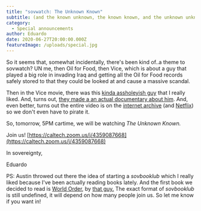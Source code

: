 ```yaml
---
title: "sovwatch: The Unknown Known"
subtitle: (and the known unknown, the known known, and the unknown unknown) 🤔💭📝❓❔
category:
  - Special announcements
author: Eduardo
date: 2020-06-27T20:00:00.000Z
featureImage: /uploads/special.jpg
---
```

So it seems that, somewhat incidentally, there's been kind of..a theme to sovwatch? UN me, then Oil for Food, then Vice, which is about a guy that played a big role in invading Iraq and getting all the Oil for Food records safely stored to that they could be looked at and cause a massive scandal.



Then in the Vice movie, there was this [kinda assholeyish guy](https://www.youtube.com/watch?v=dmoO4wLJ5sA) that I really liked. And, turns out, [they made a an actual documentary about him](https://en.wikipedia.org/wiki/The_Unknown_Known). And, even better, turns out the entire video is on the [internet archive](https://archive.org/details/The_Unknown_Known) (and [Netflix](https://www.netflix.com/title/70292939)) so we don't even have to pirate it.



So, tomorrow, 5PM cartime, we will be watching *The Unknown Known.*



Join us! [https://caltech.zoom.us/j/​4359087668](https://caltech.zoom.us/j/4359087668)



In sovereignty,



Eduardo



PS: Austin throwed out there the idea of starting a *sovbooklub* which I really liked because I've been actually reading books lately. And the first book we decided to read is [World Order](https://www.amazon.com/dp/B00MQA5OO4/ref=dp-kindle-redirect?_encoding=UTF8&btkr=1), by [that guy.](https://www.britannica.com/biography/Henry-Kissinger) The exact format of *sovbooklub* is still undefined, it will depend on how many people join us. So let me know if you want in!